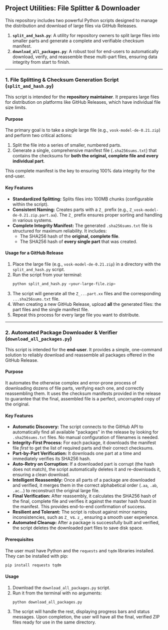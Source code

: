 ## Project Utilities: File Splitter & Downloader

This repository includes two powerful Python scripts designed to manage the distribution and download of large files via GitHub Releases.

1.  **`split_and_hash.py`**: A utility for repository owners to split large files into smaller parts and generate a complete and verifiable checksum manifest.
2.  **`download_all_packages.py`**: A robust tool for end-users to automatically download, verify, and reassemble these multi-part files, ensuring data integrity from start to finish.

---

### 1. File Splitting & Checksum Generation Script (`split_and_hash.py`)

This script is intended for the **repository maintainer**. It prepares large files for distribution on platforms like GitHub Releases, which have individual file size limits.

#### Purpose

The primary goal is to take a single large file (e.g., `vosk-model-de-0.21.zip`) and perform two critical actions:
1.  Split the file into a series of smaller, numbered parts.
2.  Generate a single, comprehensive manifest file (`.sha256sums.txt`) that contains the checksums for **both the original, complete file and every individual part**.

This complete manifest is the key to ensuring 100% data integrity for the end-user.

#### Key Features

*   **Standardized Splitting:** Splits files into 100MB chunks (configurable within the script).
*   **Consistent Naming:** Creates parts with a `Z_` prefix (e.g., `Z_vosk-model-de-0.21.zip.part.aa`). The `Z_` prefix ensures proper sorting and handling in various systems.
*   **Complete Integrity Manifest:** The generated `.sha256sums.txt` file is structured for maximum reliability. It includes:
    *   The SHA256 hash of the **original, complete file**.
    *   The SHA256 hash of **every single part** that was created.

#### Usage for a GitHub Release

1.  Place the large file (e.g., `vosk-model-de-0.21.zip`) in a directory with the `split_and_hash.py` script.
2.  Run the script from your terminal:
    ```bash
    python split_and_hash.py <your-large-file.zip>
    ```
3.  The script will generate all the `Z_...part.xx` files and the corresponding `...sha256sums.txt` file.
4.  When creating a new GitHub Release, upload **all** the generated files: the part files and the single manifest file.
5.  Repeat this process for every large file you want to distribute.

---

### 2. Automated Package Downloader & Verifier (`download_all_packages.py`)

This script is intended for the **end-user**. It provides a simple, one-command solution to reliably download and reassemble all packages offered in the GitHub Release.

#### Purpose

It automates the otherwise complex and error-prone process of downloading dozens of file parts, verifying each one, and correctly reassembling them. It uses the checksum manifests provided in the release to guarantee that the final, assembled file is a perfect, uncorrupted copy of the original.

#### Key Features

*   **Automatic Discovery:** The script connects to the GitHub API to automatically find all available "packages" in the release by looking for `.sha256sums.txt` files. No manual configuration of filenames is needed.
*   **Integrity-First Process:** For each package, it downloads the manifest file *first* to get the list of required parts and their correct checksums.
*   **Part-by-Part Verification:** It downloads one part at a time and immediately verifies its SHA256 hash.
*   **Auto-Retry on Corruption:** If a downloaded part is corrupt (the hash does not match), the script automatically deletes it and re-downloads it, ensuring a clean download.
*   **Intelligent Reassembly:** Once all parts of a package are downloaded and verified, it merges them in the correct alphabetical order (`.aa`, `.ab`, `.ac`...) to reconstruct the original large file.
*   **Final Verification:** After reassembly, it calculates the SHA256 hash of the final, complete file and verifies it against the master hash found in the manifest. This provides end-to-end confirmation of success.
*   **Resilient and Tolerant:** The script is robust against minor naming inconsistencies, such as `Z_` vs. `z_`, ensuring a smooth user experience.
*   **Automated Cleanup:** After a package is successfully built and verified, the script deletes the downloaded part files to save disk space.

#### Prerequisites

The user must have Python and the `requests` and `tqdm` libraries installed. They can be installed with pip:
```bash
pip install requests tqdm
```

#### Usage

1.  Download the `download_all_packages.py` script.
2.  Run it from the terminal with no arguments:
    ```bash
    python download_all_packages.py
    ```
3.  The script will handle the rest, displaying progress bars and status messages. Upon completion, the user will have all the final, verified ZIP files ready for use in the same directory.
